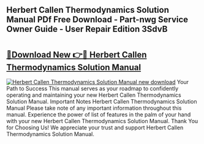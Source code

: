 ## Herbert Callen Thermodynamics Solution Manual PDf Free Download - Part-nwg Service Owner Guide - User Repair Edition 3SdvB

# <h2><a href="http://bc80357.oget.top/?id=Herbert+Callen+Thermodynamics+Solution+Manual">🔗Download New 👉🔴 Herbert Callen Thermodynamics Solution Manual</a></h2>

[![Herbert Callen Thermodynamics Solution Manual new download](https://i.imgur.com/5g1atiW.png)](http://bc80357.oget.top/?id=Herbert+Callen+Thermodynamics+Solution+Manual)
Your Path to Success This manual serves as your roadmap to confidently operating and maintaining your new Herbert Callen Thermodynamics Solution Manual. Important Notes Herbert Callen Thermodynamics Solution Manual Please take note of any important information throughout this manual. Experience the power of list of features in the palm of your hand with your new Herbert Callen Thermodynamics Solution Manual. Thank You for Choosing Us! We appreciate your trust and support Herbert Callen Thermodynamics Solution Manual.
